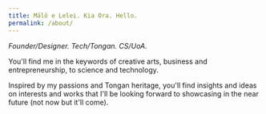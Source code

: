 ```yaml
---
title: Mālō e Lelei. Kia Ora. Hello.
permalink: /about/
---
```


*Founder/Designer. Tech/Tongan. CS/UoA.*

You'll find me in the keywords of creative arts, business and entrepreneurship, to science and technology.

Inspired by my passions and Tongan heritage, you'll find insights and ideas on interests and works that I'll be looking forward to showcasing in the near future (not now but it'll come).